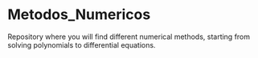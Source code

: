 # Metodos_Numericos
Repository where you will find different numerical methods, starting from solving polynomials to differential equations.

